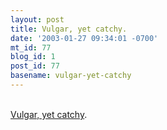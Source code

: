 ```yaml
---
layout: post
title: Vulgar, yet catchy.
date: '2003-01-27 09:34:01 -0700'
mt_id: 77
blog_id: 1
post_id: 77
basename: vulgar-yet-catchy
---
```

<br /><a href="http://www.reyndogg.com/video/Group_X_video.swf">Vulgar, yet catchy</a>.<br /><br /><br />
